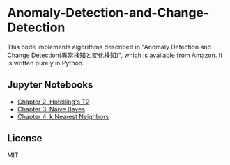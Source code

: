 # Anomaly-Detection-and-Change-Detection
This code implements algorithms described in "Anomaly Detection and Change Detection(異常検知と変化検知)", which is available from [Amazon](https://www.amazon.co.jp/%E7%95%B0%E5%B8%B8%E6%A4%9C%E7%9F%A5%E3%81%A8%E5%A4%89%E5%8C%96%E6%A4%9C%E7%9F%A5-%E6%A9%9F%E6%A2%B0%E5%AD%A6%E7%BF%92%E3%83%97%E3%83%AD%E3%83%95%E3%82%A7%E3%83%83%E3%82%B7%E3%83%A7%E3%83%8A%E3%83%AB%E3%82%B7%E3%83%AA%E3%83%BC%E3%82%BA-%E4%BA%95%E6%89%8B-%E5%89%9B/dp/4061529080). It is written purely in Python.


## Jupyter Notebooks
- [Chapter 2. Hotelling's T2](https://github.com/TakuyaMurata/Anomaly-Detection-and-Change-Detection/blob/master/Chapter%202%20Hotelling's%20T2.ipynb)
- [Chapter 3. Naive Bayes](https://github.com/TakuyaMurata/Anomaly-Detection-and-Change-Detection/blob/master/Chapter%203%20Naive%20Bayes.ipynb)
- [Chapter 4. k Nearest Neighbors](https://github.com/TakuyaMurata/Anomaly-Detection-and-Change-Detection/blob/master/Chapter%204%20k%20Nearest%20Neighbors.ipynb)

## License
MIT
